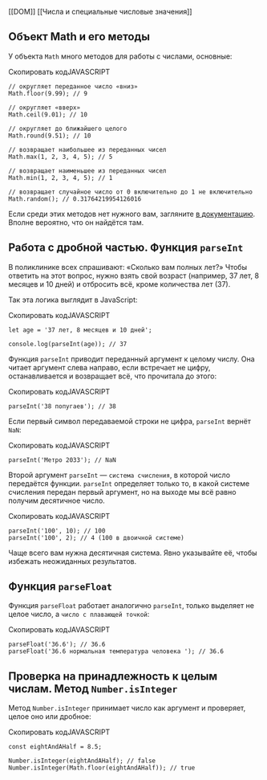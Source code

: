 [[DOM]]
[[Числа и специальные числовые значения]]

## Объект Math и его методы

У объекта `Math` много методов для работы с числами, основные:

Скопировать кодJAVASCRIPT

```
// округляет переданное число «вниз»
Math.floor(9.99); // 9

// округляет «вверх»
Math.ceil(9.01); // 10

// округляет до ближайшего целого
Math.round(9.51); // 10

// возвращает наибольшее из переданных чисел
Math.max(1, 2, 3, 4, 5); // 5

// возвращает наименьшее из переданных чисел
Math.min(1, 2, 3, 4, 5); // 1

// возвращает случайное число от 0 включительно до 1 не включительно
Math.random(); // 0.31764219954126016 
```

Если среди этих методов нет нужного вам, загляните [в документацию](https://developer.mozilla.org/ru/docs/Web/JavaScript/Reference/Global_Objects/Math). Вполне вероятно, что он найдётся там.

## Работа с дробной частью. Функция `parseInt`

В поликлинике всех спрашивают: «Сколько вам полных лет?» Чтобы ответить на этот вопрос, нужно взять свой возраст (например, 37 лет, 8 месяцев и 10 дней) и отбросить всё, кроме количества лет (37).

Так эта логика выглядит в JavaScript:

Скопировать кодJAVASCRIPT

```
let age = '37 лет, 8 месяцев и 10 дней';

console.log(parseInt(age)); // 37 
```

Функция `parseInt` приводит переданный аргумент к целому числу. Она читает аргумент слева направо, если встречает не цифру, останавливается и возвращает всё, что прочитала до этого:

Скопировать кодJAVASCRIPT

```
parseInt('38 попугаев'); // 38 
```

Если первый символ передаваемой строки не цифра, `parseInt` вернёт `NaN`:

Скопировать кодJAVASCRIPT

```
parseInt('Метро 2033'); // NaN 
```

Второй аргумент `parseInt` — `система счисления`, в которой число передаётся функции. `parseInt` определяет только то, в какой системе счисления передан первый аргумент, но на выходе мы всё равно получим десятичное число.

Скопировать кодJAVASCRIPT

```
parseInt('100', 10); // 100
parseInt('100', 2); // 4 (100 в двоичной системе) 
```

Чаще всего вам нужна десятичная система. Явно указывайте её, чтобы избежать неожиданных результатов.

## Функция `parseFloat`

Функция `parseFloat` работает аналогично `parseInt`, только выделяет не целое число, а `число с плавающей точкой`:

Скопировать кодJAVASCRIPT

```
parseFloat('36.6'); // 36.6
parseFloat('36.6 нормальная температура человека '); // 36.6 
```

## Проверка на принадлежность к целым числам. Метод `Number.isInteger`

Метод `Number.isInteger` принимает число как аргумент и проверяет, целое оно или дробное:

Скопировать кодJAVASCRIPT

```
const eightAndAHalf = 8.5;

Number.isInteger(eightAndAHalf); // false
Number.isInteger(Math.floor(eightAndAHalf)); // true 
```